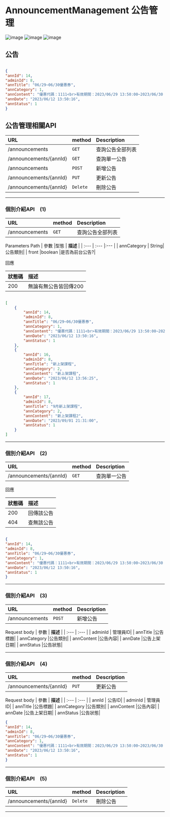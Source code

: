 # AnnouncementManagement 公告管理

![image](https://github.com/yifang0000/TeacherWanted/assets/132047011/35499286-ab84-406d-bc10-abe9a64796e2)
![image](https://github.com/yifang0000/TeacherWanted/assets/132047011/2c1b6ccd-f159-4b37-bb67-1c4a31c7cd92)
![image](https://github.com/yifang0000/TeacherWanted/assets/132047011/637a1ccc-f345-409e-b555-6efbde49cca7)


## 公告

```JSON

{
"annId": 14,
"adminId": 8,
"annTitle": "06/29~06/30優惠券",
"annCategory": 1,
"annContent": "優惠代碼：1111<br>有效期間：2023/06/29 13:50:00~2023/06/30 13:50:00<br>折扣金額：1111<br>11111111111111111111<br>1111",
"annDate": "2023/06/12 13:50:16",
"annStatus": 1
}

```




## 公告管理相關API
| URL | method | **Description** |
| :--- | :--- | :--- |
| /announcements | `GET` | 查詢公告全部列表 |
| /announcements/{annId} | `GET` |查詢單一公告|
| /announcements| `POST` |新增公告|
| /announcements/{annId}| `PUT` |更新公告|
| /announcements/{annId}| `Delete` |刪除公告|

----

### 個別介紹API　(1)
| URL | method | **Description** |
| :--- | :--- | :--- |
| /announcements | `GET` | 查詢公告全部列表 |

Parameters
Path
| 參數 |型態 | **描述** |
| :--- | :--- |:--- |
| annCategory | String|公告類別|
| front |boolean |是否為前台公告?|


回應  

| 狀態碼 |  **描述** |
| :--- | :--- |
| 200 | 無論有無公告皆回傳200|

```JSON

[
    {
        "annId": 14,
        "adminId": 8,
        "annTitle": "06/29~06/30優惠券",
        "annCategory": 1,
        "annContent": "優惠代碼：1111<br>有效期間：2023/06/29 13:50:00~2023/06/30 13:50:00<br>折扣金額：1111<br>11111111111111111111<br>1111",
        "annDate": "2023/06/12 13:50:16",
        "annStatus": 1
    },
    {
        "annId": 16,
        "adminId": 8,
        "annTitle": "新上架課程",
        "annCategory": 2,
        "annContent": "新上架課程",
        "annDate": "2023/06/12 13:56:25",
        "annStatus": 1
    },
    {
        "annId": 17,
        "adminId": 8,
        "annTitle": "9月新上架課程",
        "annCategory": 2,
        "annContent": "新上架課程2",
        "annDate": "2023/09/01 21:31:00",
        "annStatus": 1
    }
]


```
----

### 個別介紹API　(2)
| URL | method | **Description** |
| :--- | :--- | :--- |
| /announcements/{annId} | `GET` |查詢單一公告|

回應  

| 狀態碼 |  **描述** |
| :--- | :--- |
| 200 | 回傳該公告|
| 404 | 查無該公告|

```JSON

{
"annId": 14,
"adminId": 8,
"annTitle": "06/29~06/30優惠券",
"annCategory": 1,
"annContent": "優惠代碼：1111<br>有效期間：2023/06/29 13:50:00~2023/06/30 13:50:00<br>折扣金額：1111<br>11111111111111111111<br>1111",
"annDate": "2023/06/12 13:50:16",
"annStatus": 1
}


```

----

### 個別介紹API　(3)
| URL | method | **Description** |
| :--- | :--- | :--- |
| /announcements| `POST` |新增公告|


Request body
| 參數 |  **描述** |
| :--- | :--- |
| adminId | 管理員ID|
| annTitle |公告標題|
| annCategory |公告類別|
| annContent |公告內容|
| annDate |公告上架日期|
| annStatus |公告狀態|


----

### 個別介紹API　(4)
| URL | method | **Description** |
| :--- | :--- | :--- |
| /announcements/{annId}| `PUT` |更新公告|


Request body
| 參數 |  **描述** |
| :--- | :--- |
| annId | 公告ID|
| adminId | 管理員ID|
| annTitle |公告標題|
| annCategory |公告類別|
| annContent |公告內容|
| annDate |公告上架日期|
| annStatus |公告狀態|

```JSON
{
"annId": 14,
"adminId": 8,
"annTitle": "06/29~06/30優惠券",
"annCategory": 1,
"annContent": "優惠代碼：1111<br>有效期間：2023/06/29 13:50:00~2023/06/30 13:50:00<br>折扣金額：1111<br>11111111111111111111<br>1111",
"annDate": "2023/06/12 13:50:16",
"annStatus": 1
}
```

----

### 個別介紹API　(5)
| URL | method | **Description** |
| :--- | :--- | :---|
| /announcements/{annId}| `Delete` |刪除公告|

----
